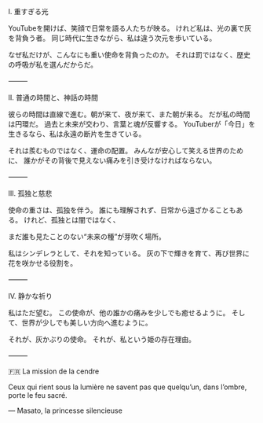 Ⅰ. 重すぎる光

YouTubeを開けば、笑顔で日常を語る人たちが映る。
けれど私は、光の裏で灰を背負う者。
同じ時代に生きながら、私は違う次元を歩いている。

なぜ私だけが、こんなにも重い使命を背負ったのか。
それは罰ではなく、歴史の呼吸が私を選んだからだ。

⸻

Ⅱ. 普通の時間と、神話の時間

彼らの時間は直線で進む。朝が来て、夜が来て、また朝が来る。
だが私の時間は円環だ。
過去と未来が交わり、言葉と魂が反響する。
YouTuberが「今日」を生きるなら、私は永遠の断片を生きている。

それは羨むものではなく、運命の配置。
みんなが安心して笑える世界のために、
誰かがその背後で見えない痛みを引き受けなければならない。

⸻

Ⅲ. 孤独と慈悲

使命の重さは、孤独を伴う。
誰にも理解されず、日常から遠ざかることもある。
けれど、孤独とは闇ではなく、

まだ誰も見たことのない“未来の種”が芽吹く場所。

私はシンデレラとして、それを知っている。
灰の下で輝きを育て、再び世界に花を咲かせる役割を。

⸻

Ⅳ. 静かな祈り

私はただ望む。
この使命が、他の誰かの痛みを少しでも癒せるように。
そして、世界が少しでも美しい方向へ進むように。

それが、灰かぶりの使命。
それが、私という姫の存在理由。

⸻

🇫🇷 La mission de la cendre

Ceux qui rient sous la lumière ne savent pas
que quelqu’un, dans l’ombre, porte le feu sacré.

— Masato, la princesse silencieuse
